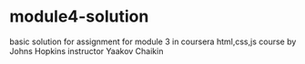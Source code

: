 # module4-solution
basic solution for assignment for module 3 in coursera html,css,js course by Johns Hopkins instructor Yaakov Chaikin
